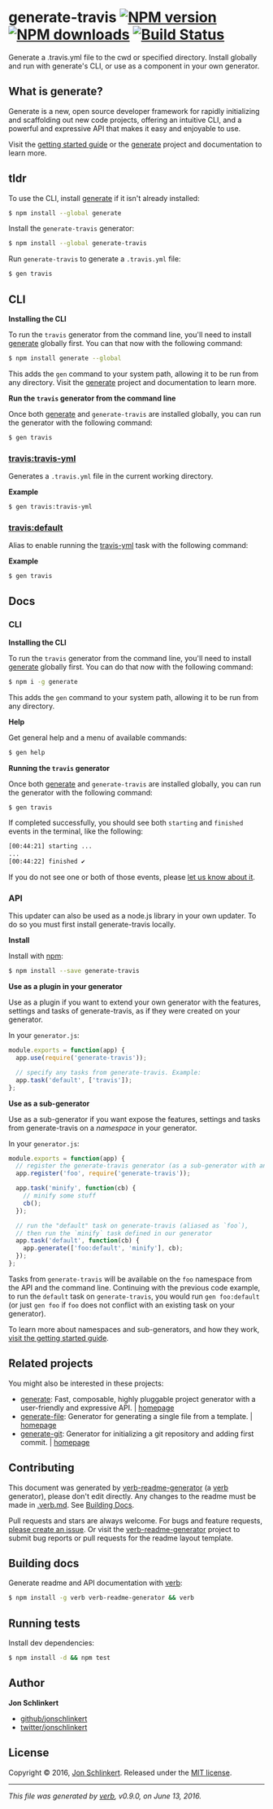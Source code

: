 # generate-travis [![NPM version](https://img.shields.io/npm/v/generate-travis.svg?style=flat)](https://www.npmjs.com/package/generate-travis) [![NPM downloads](https://img.shields.io/npm/dm/generate-travis.svg?style=flat)](https://npmjs.org/package/generate-travis) [![Build Status](https://img.shields.io/travis/generate/generate-travis.svg?style=flat)](https://travis-ci.org/generate/generate-travis)

Generate a .travis.yml file to the cwd or specified directory. Install globally and run with generate's CLI, or use as a component in your own generator.

## What is generate?

Generate is a new, open source developer framework for rapidly initializing and scaffolding out new code projects, offering an intuitive CLI, and a powerful and expressive API that makes it easy and enjoyable to use.

Visit the [getting started guide](https://github.com/generate/getting-started) or the [generate](https://github.com/generate/generate) project and documentation to learn more.

## tldr

To use the CLI, install [generate](https://github.com/generate/generate) if it isn't already installed:

```sh
$ npm install --global generate
```

Install the `generate-travis` generator:

```sh
$ npm install --global generate-travis
```

Run `generate-travis` to generate a `.travis.yml` file:

```sh
$ gen travis
```

## CLI

**Installing the CLI**

To run the `travis` generator from the command line, you'll need to install [generate](https://github.com/generate/generate) globally first. You can that now with the following command:

```sh
$ npm install generate --global 
```

This adds the `gen` command to your system path, allowing it to be run from any directory. Visit the [generate](https://github.com/generate/generate) project and documentation to learn more.

**Run the `travis` generator from the command line**

Once both [generate](https://github.com/generate/generate) and `generate-travis` are installed globally, you can run the generator with the following command:

```sh
$ gen travis
```

### [travis:travis-yml](generator.js#L20)

Generates a `.travis.yml` file in the current working directory.

**Example**

```sh
$ gen travis:travis-yml
```

### [travis:default](generator.js#L38)

Alias to enable running the [travis-yml](#travis-yml) task with the following command:

**Example**

```sh
$ gen travis
```

## Docs

### CLI

**Installing the CLI**

To run the `travis` generator from the command line, you'll need to install [generate](https://github.com/generate/generate) globally first. You can do that now with the following command:

```sh
$ npm i -g generate
```

This adds the `gen` command to your system path, allowing it to be run from any directory.

**Help**

Get general help and a menu of available commands:

```sh
$ gen help
```

**Running the `travis` generator**

Once both [generate](https://github.com/generate/generate) and `generate-travis` are installed globally, you can run the generator with the following command:

```sh
$ gen travis
```

If completed successfully, you should see both `starting` and `finished` events in the terminal, like the following:

```sh
[00:44:21] starting ...
...
[00:44:22] finished ✔
```

If you do not see one or both of those events, please [let us know about it](../../issues).

### API

This updater can also be used as a node.js library in your own updater. To do so you must first install generate-travis locally.

**Install**

Install with [npm](https://www.npmjs.com/):

```sh
$ npm install --save generate-travis
```

**Use as a plugin in your generator**

Use as a plugin if you want to extend your own generator with the features, settings and tasks of generate-travis, as if they were created on your generator.

In your `generator.js`:

```js
module.exports = function(app) {
  app.use(require('generate-travis'));

  // specify any tasks from generate-travis. Example:
  app.task('default', ['travis']);
};
```

**Use as a sub-generator**

Use as a sub-generator if you want expose the features, settings and tasks from generate-travis on a _namespace_ in your generator.

In your `generator.js`:

```js
module.exports = function(app) {
  // register the generate-travis generator (as a sub-generator with an arbitrary name)
  app.register('foo', require('generate-travis'));

  app.task('minify', function(cb) {
    // minify some stuff
    cb();
  });

  // run the "default" task on generate-travis (aliased as `foo`), 
  // then run the `minify` task defined in our generator
  app.task('default', function(cb) {
    app.generate(['foo:default', 'minify'], cb);
  });
};
```

Tasks from `generate-travis` will be available on the `foo` namespace from the API and the command line. Continuing with the previous code example, to run the `default` task on `generate-travis`, you would run `gen foo:default` (or just `gen foo` if `foo` does not conflict with an existing task on your generator).

To learn more about namespaces and sub-generators, and how they work, [visit the getting started guide](https://github.com/generate/getting-started).

## Related projects

You might also be interested in these projects:

* [generate](https://www.npmjs.com/package/generate): Fast, composable, highly pluggable project generator with a user-friendly and expressive API. | [homepage](https://github.com/generate/generate "Fast, composable, highly pluggable project generator with a user-friendly and expressive API.")
* [generate-file](https://www.npmjs.com/package/generate-file): Generator for generating a single file from a template. | [homepage](https://github.com/generate/generate-file "Generator for generating a single file from a template.")
* [generate-git](https://www.npmjs.com/package/generate-git): Generator for initializing a git repository and adding first commit. | [homepage](https://github.com/generate/generate-git "Generator for initializing a git repository and adding first commit.")

## Contributing

This document was generated by [verb-readme-generator](https://github.com/verbose/verb-readme-generator) (a [verb](https://github.com/verbose/verb) generator), please don't edit directly. Any changes to the readme must be made in [.verb.md](.verb.md). See [Building Docs](#building-docs).

Pull requests and stars are always welcome. For bugs and feature requests, [please create an issue](../../issues/new). Or visit the [verb-readme-generator](https://github.com/verbose/verb-readme-generator) project to submit bug reports or pull requests for the readme layout template.

## Building docs

Generate readme and API documentation with [verb](https://github.com/verbose/verb):

```sh
$ npm install -g verb verb-readme-generator && verb
```

## Running tests

Install dev dependencies:

```sh
$ npm install -d && npm test
```

## Author

**Jon Schlinkert**

* [github/jonschlinkert](https://github.com/jonschlinkert)
* [twitter/jonschlinkert](http://twitter.com/jonschlinkert)

## License

Copyright © 2016, [Jon Schlinkert](https://github.com/jonschlinkert).
Released under the [MIT license](LICENSE).

***

_This file was generated by [verb](https://github.com/verbose/verb), v0.9.0, on June 13, 2016._